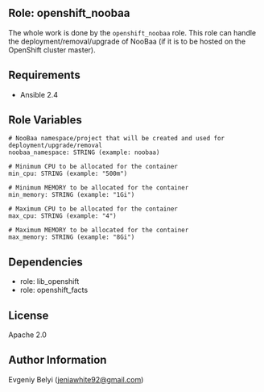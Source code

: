## Role: openshift_noobaa

The whole work is done by the `openshift_noobaa` role. This
role can handle the deployment/removal/upgrade of NooBaa (if it is to be hosted on the
OpenShift cluster master).

## Requirements

* Ansible 2.4

## Role Variables

```
# NooBaa namespace/project that will be created and used for deployment/upgrade/removal
noobaa_namespace: STRING (example: noobaa)

# Minimum CPU to be allocated for the container
min_cpu: STRING (example: "500m")

# Minimum MEMORY to be allocated for the container
min_memory: STRING (example: "1Gi")

# Maximum CPU to be allocated for the container
max_cpu: STRING (example: "4")

# Maximum MEMORY to be allocated for the container
max_memory: STRING (example: "8Gi")
```

## Dependencies

- role: lib_openshift
- role: openshift_facts

## License

Apache 2.0

## Author Information

Evgeniy Belyi (jeniawhite92@gmail.com)